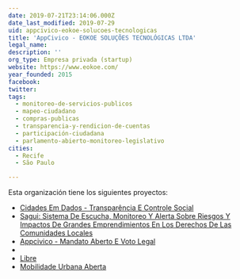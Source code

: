 ```yaml
---
date: 2019-07-21T23:14:06.000Z
date_last_modified: 2019-07-29
uid: appcivico-eokoe-solucoes-tecnologicas
title: 'AppCivico - EOKOE SOLUÇÕES TECNOLÓGICAS LTDA'
legal_name: 
description: ''
org_type: Empresa privada (startup)
website: https://www.eokoe.com/
year_founded: 2015
facebook: 
twitter: 
tags:
  - monitoreo-de-servicios-publicos
  - mapeo-ciudadano
  - compras-publicas
  - transparencia-y-rendicion-de-cuentas
  - participación-ciudadana
  - parlamento-abierto-monitoreo-legislativo
cities: 
  - Recife
  - São Paulo

---
```


Esta organización tiene los siguientes proyectos:

- [Cidades Em Dados - Transparência E Controle Social](/proyectos/cidades-em-dados-transparencia-e-controle-social)
- [Sagui: Sistema De Escucha, Monitoreo Y Alerta Sobre Riesgos Y Impactos De Grandes Emprendimientos En Los Derechos De Las Comunidades Locales](/proyectos/sagui-sistema-de-escucha-monitoreo-y-alerta-sobre-riesgos-y-impactos-de-grandes-emprendimientos-en-los-derechos-de-las-comunidades-locales)
- [Appcivico - Mandato Aberto E Voto Legal](/proyectos/appcivico-mandato-aberto-e-voto-legal)
- [](/proyectos/mobilidade-urbana-aberta)
- [Libre](/proyectos/libre)
- [Mobilidade Urbana Aberta](/proyectos/mobilidade-urbana-aberta)
